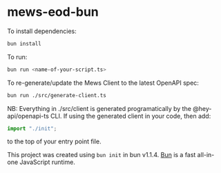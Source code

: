 # mews-eod-bun

To install dependencies:

```bash
bun install
```

To run:

```bash
bun run <name-of-your-script.ts>
```

To re-generate/update the Mews Client to the latest OpenAPI spec:

```bash
bun run ./src/generate-client.ts
```

NB: Everything in ./src/client is generated programatically by the @hey-api/openapi-ts CLI. If using the generated client in your code, then add:

```ts
import "./init";
```

to the top of your entry point file.

This project was created using `bun init` in bun v1.1.4. [Bun](https://bun.sh) is a fast all-in-one JavaScript runtime.
